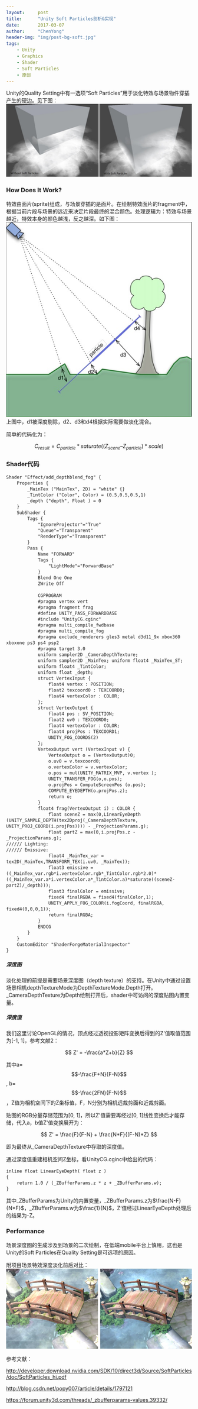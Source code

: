 ```yaml
---
layout:     post
title:      "Unity Soft Particles剖析&实现"
date:       2017-03-07
author:     "ChenYong"
header-img: "img/post-bg-soft.jpg"
tags:
    - Unity
    - Graphics
    - Shader
    - Soft Particles
    - 原创
---
```


Unity的Quality Setting中有一选项“Soft Particles”用于淡化特效与场景物件穿插产生的硬边。见下图：
![这里写图片描述](/img/in-post/soft/1.jpg)


### How Does It Work?

特效由面片(sprite)组成，与场景穿插的是面片。在绘制特效面片的fragment中，根据当前片段与场景的远近来决定片段最终的混合颜色。处理逻辑为：特效与场景越近，特效本身的颜色越浅，反之越深。如下图：
![这里写图片描述](/img/in-post/soft/2.jpg)
上图中，d1被深度剔除，d2、d3和d4根据实际需要做淡化混合。

简单的代码化为：

$$
	C_{result} = C_{particle} * saturate((Z_{scene} – Z_{particle}) * scale)
$$

### Shader代码

```
Shader "Effect/add_depthblend_fog" {
    Properties {
        _MainTex ("MainTex", 2D) = "white" {}
        _TintColor ("Color", Color) = (0.5,0.5,0.5,1)
        _depth ("depth", Float ) = 0
    }
    SubShader {
        Tags {
            "IgnoreProjector"="True"
            "Queue"="Transparent"
            "RenderType"="Transparent"
        }
        Pass {
            Name "FORWARD"
            Tags {
                "LightMode"="ForwardBase"
            }
            Blend One One
            ZWrite Off
            
            CGPROGRAM
            #pragma vertex vert
            #pragma fragment frag
            #define UNITY_PASS_FORWARDBASE
            #include "UnityCG.cginc"
            #pragma multi_compile_fwdbase
            #pragma multi_compile_fog
            #pragma exclude_renderers gles3 metal d3d11_9x xbox360 xboxone ps3 ps4 psp2 
            #pragma target 3.0
            uniform sampler2D _CameraDepthTexture;
            uniform sampler2D _MainTex; uniform float4 _MainTex_ST;
            uniform float4 _TintColor;
            uniform float _depth;
            struct VertexInput {
                float4 vertex : POSITION;
                float2 texcoord0 : TEXCOORD0;
                float4 vertexColor : COLOR;
            };
            struct VertexOutput {
                float4 pos : SV_POSITION;
                float2 uv0 : TEXCOORD0;
                float4 vertexColor : COLOR;
                float4 projPos : TEXCOORD1;
                UNITY_FOG_COORDS(2)
            };
            VertexOutput vert (VertexInput v) {
                VertexOutput o = (VertexOutput)0;
                o.uv0 = v.texcoord0;
                o.vertexColor = v.vertexColor;
                o.pos = mul(UNITY_MATRIX_MVP, v.vertex );
                UNITY_TRANSFER_FOG(o,o.pos);
                o.projPos = ComputeScreenPos (o.pos);
                COMPUTE_EYEDEPTH(o.projPos.z);
                return o;
            }
            float4 frag(VertexOutput i) : COLOR {
                float sceneZ = max(0,LinearEyeDepth (UNITY_SAMPLE_DEPTH(tex2Dproj(_CameraDepthTexture, UNITY_PROJ_COORD(i.projPos)))) - _ProjectionParams.g);
                float partZ = max(0,i.projPos.z - _ProjectionParams.g);
////// Lighting:
////// Emissive:
                float4 _MainTex_var = tex2D(_MainTex,TRANSFORM_TEX(i.uv0, _MainTex));
                float3 emissive = ((_MainTex_var.rgb*i.vertexColor.rgb*_TintColor.rgb*2.0)*((_MainTex_var.a*i.vertexColor.a*_TintColor.a)*saturate((sceneZ-partZ)/_depth)));
                float3 finalColor = emissive;
                fixed4 finalRGBA = fixed4(finalColor,1);
                UNITY_APPLY_FOG_COLOR(i.fogCoord, finalRGBA, fixed4(0,0,0,1));
                return finalRGBA;
            }
            ENDCG
        }
    }
    CustomEditor "ShaderForgeMaterialInspector"
}
```
##### 深度图

淡化处理的前提是需要场景深度图（depth texture）的支持。在Unity中通过设置场景相机depthTextureMode为DepthTextureMode.Depth打开。_CameraDepthTexture为Depth绘制打开后，shader中可访问的深度贴图内置变量。

##### 深度值

我们这里讨论OpenGL的情况，顶点经过透视投影矩阵变换后得到的Z'值取值范围为[-1, 1]，参考文献2：

$$
	Z' = -\frac{a*Z+b}{Z}
$$

其中a=$$-\frac{F+N}{F-N}$$, b=$$-\frac{2FN}{F-N}$$，Z值为相机空间下的Z坐标值，F，N分别为相机远裁剪面和近裁剪面。

贴图的RGB分量存储范围为[0, 1]，所以Z'值需要再经过[0, 1]线性变换后才能存储，代入a，b值Z'值变换展开为：

$$
	Z' = \frac{F}{F-N} + \frac{N*F}{(F-N)*Z} 
$$

即为最终从_CameraDepthTexture中存取的深度值。

通过深度值重建相机空间Z坐标，看UnityCG.cginc中给出的代码：

```
inline float LinearEyeDepth( float z )
{
	return 1.0 / (_ZBufferParams.z * z + _ZBufferParams.w);
}
```
其中_ZBufferParams为Unity的内置变量，_ZBufferParams.z为$\frac{N-F}{N*F}$，_ZBufferParams.w为$\frac{1}{N}$，Z’值经过LinearEyeDepth处理后的结果为-Z。

### Performance

场景深度图的生成涉及到场景的二次绘制，在低端mobile平台上慎用，这也是Unity的Soft Particles在Quality Setting是可选项的原因。

附项目场景特效深度淡化前后对比：
![这里写图片描述](/img/in-post/soft/3.jpg)

参考文献：

http://developer.download.nvidia.com/SDK/10/direct3d/Source/SoftParticles/doc/SoftParticles_hi.pdf

http://blog.csdn.net/popy007/article/details/1797121

https://forum.unity3d.com/threads/_zbufferparams-values.39332/